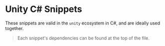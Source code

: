 # Unity C# Snippets

These snippets are valid in the `unity` ecosystem in C#, and are ideally used together.

> Each snippet's dependencies can be found at the top of the file.